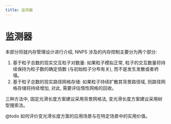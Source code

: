 ```yaml
---
title: 监测器
---
```


# 监测器

本部分将就内存管理设计进行介绍, NNPS 涉及的内存控制主要分为两个部分:

1. 基于粒子总数的现实交互粒子对数量: 如果粒子模拟正常, 
   粒子的交互数量将持续保持为粒子数的确定倍数 (与初始粒子分布有关), 而不是发生发散或者坍塌。
2. 基于粒子总数的现实路径网格存储: 如果粒子持续扩散其背景路径域, 则路径网格存储将持续增加, 对此, 需要评估惰性网格的回收。

三种方法中, 固定光滑长度方案建议采用背景网格法, 变光滑长度方案建议采用树型搜索法。

@todo 如何评价变光滑长度方案的应用场景与在特定场景中的实用价值。
